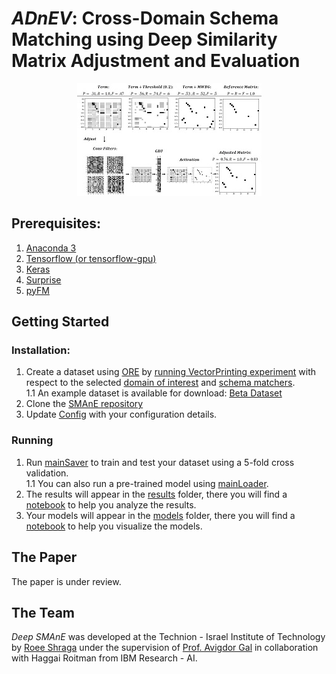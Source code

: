 # *ADnEV*: Cross-Domain Schema Matching using Deep Similarity Matrix Adjustment and Evaluation
<p align="center">
<img src ="/fig.JPG">
</p>

## Prerequisites:
1. [Anaconda 3](https://www.anaconda.com/download/)
2. [Tensorflow (or tensorflow-gpu)](https://www.tensorflow.org/install/)
3. [Keras](https://keras.io/#installation)
4. [Surprise](http://surpriselib.com/)
5. [pyFM](https://github.com/coreylynch/pyFM)

## Getting Started

### Installation:
1. Create a dataset using [ORE](https://bitbucket.org/tomers77/ontobuilder-research-environment/src) by [running VectorPrinting experiment](https://bitbucket.org/tomers77/ontobuilder-research-environment/wiki/cmd) with respect to the selected [domain of interest](https://bitbucket.org/tomers77/ontobuilder-research-environment/wiki/Datasets) and [schema matchers](https://bitbucket.org/tomers77/ontobuilder-research-environment/wiki/MatchingSystems).  
1.1 An example dataset is available for download: [Beta Dataset](https://github.com/shraga89/DSMA/blob/master/VectorsBeta.csv)
2. Clone the [SMAnE repository](https://github.com/shraga89/DSMA/)
3. Update [Config](https://github.com/shraga89/DSMA/blob/master/Config.py) with your configuration details.

### Running
1. Run [mainSaver](https://github.com/shraga89/DSMA/blob/master/mainSaver.py) to train and test your dataset using a 5-fold cross validation.  
1.1 You can also run a pre-trained model using [mainLoader](https://github.com/shraga89/DSMA/blob/master/mainLoader.py).
2. The results will appear in the [results](https://github.com/shraga89/DSMA/blob/master/results) folder, there you will find a [notebook](https://github.com/shraga89/DSMA/blob/master/results/Analyzer.ipynb) to help you analyze the results.
3. Your models will appear in the [models](https://github.com/shraga89/DSMA/blob/master/models) folder, there you will find a [notebook](https://github.com/shraga89/DSMA/blob/master/models/Visualizer.ipynb) to help you visualize the models.

## The Paper
The paper is under review.

## The Team
*Deep SMAnE* was developed at the Technion - Israel Institute of Technology by [Roee Shraga](https://sites.google.com/view/roee-shraga/) under the supervision of [Prof. Avigdor Gal](https://agp.iem.technion.ac.il/avigal/) in collaboration with Haggai Roitman from IBM Research - AI.